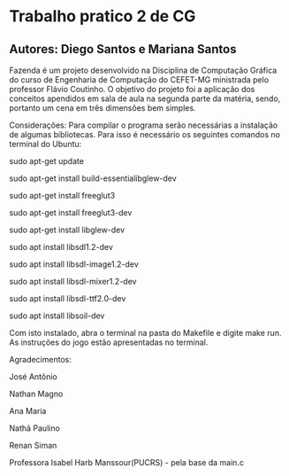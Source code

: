 # Trabalho pratico 2 de CG

## Autores: Diego Santos e Mariana Santos

Fazenda é um projeto desenvolvido na Disciplina de Computação Gráfica do curso de Engenharia de Computação do CEFET-MG ministrada pelo professor Flávio Coutinho. O objetivo do projeto foi a aplicação dos conceitos apendidos em sala de aula na segunda parte da matéria, sendo, portanto um cena em três dimensões bem simples.

Considerações:
Para compilar o programa serão necessárias a instalação de algumas bibliotecas. Para isso é necessário os seguintes comandos no terminal do Ubuntu:

sudo apt-get update 

sudo apt-get install build-essentialibglew-dev

sudo apt-get install freeglut3 

sudo apt-get install freeglut3-dev

sudo apt-get install libglew-dev

sudo apt install libsdl1.2-dev 

sudo apt install libsdl-image1.2-dev 

sudo apt install libsdl-mixer1.2-dev

sudo apt install libsdl-ttf2.0-dev

sudo apt install libsoil-dev


Com isto instalado, abra o terminal na pasta do Makefile e digite make run.
As instruções do jogo estão apresentadas no terminal.

Agradecimentos:

José Antônio 

Nathan Magno

Ana Maria

Nathã Paulino

Renan Siman

Professora Isabel Harb Manssour(PUCRS) - pela base da main.c


